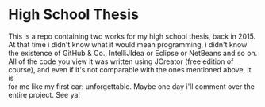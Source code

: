# High School Thesis

This is a repo containing two works for my high school thesis, back in 2015.
At that time i didn't know what it would mean programming, i didn't know the existence of GitHub & Co., IntelliJIdea or Eclipse or NetBeans and so on.  
All of the code you view it was written using JCreator (free edition of course), and even if it's not comparable with the ones mentioned above, it is  
for me like my first car: unforgettable.
Maybe one day i'll comment over the entire project.
See ya!

